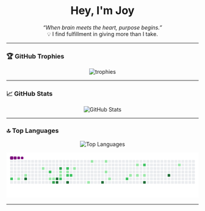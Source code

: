 <h1 align="center">Hey, I'm Joy</h1>

<p align="center">
  <em>“When brain meets the heart, purpose begins.”</em><br>
  💡 I find fulfillment in giving more than I take.
</p>

---

### 🏆 GitHub Trophies

<p align="center">
  <img src="https://github-profile-trophy.vercel.app/?username=coochill&theme=onedark&rank=SSS,SS,S,AAA,AA,A,B,C" alt="trophies" />
</p>

---

### 📈 GitHub Stats

<p align="center">
  <img src="https://github-readme-stats.vercel.app/api?username=coochill&show_icons=true&theme=tokyonight&hide_title=true&hide_border=true" alt="GitHub Stats" />
</p>

---

### 🔝 Top Languages

<p align="center">
  <img src="https://github-readme-stats.vercel.app/api/top-langs/?username=coochill&layout=compact&theme=tokyonight&hide_border=true" alt="Top Languages" />
</p>
<p align="center">
  <img src="https://github.com/coochill/coochill/blob/output/github-contribution-grid-snake.gif" alt="snake gif" />
</p>

---
